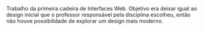 Trabalho da primeira cadeira de Interfaces Web. Objetivo era deixar igual ao design inicial que o professor responsável pela disciplina escolheu, então não houve possibilidade de explorar um design mais moderno. 
